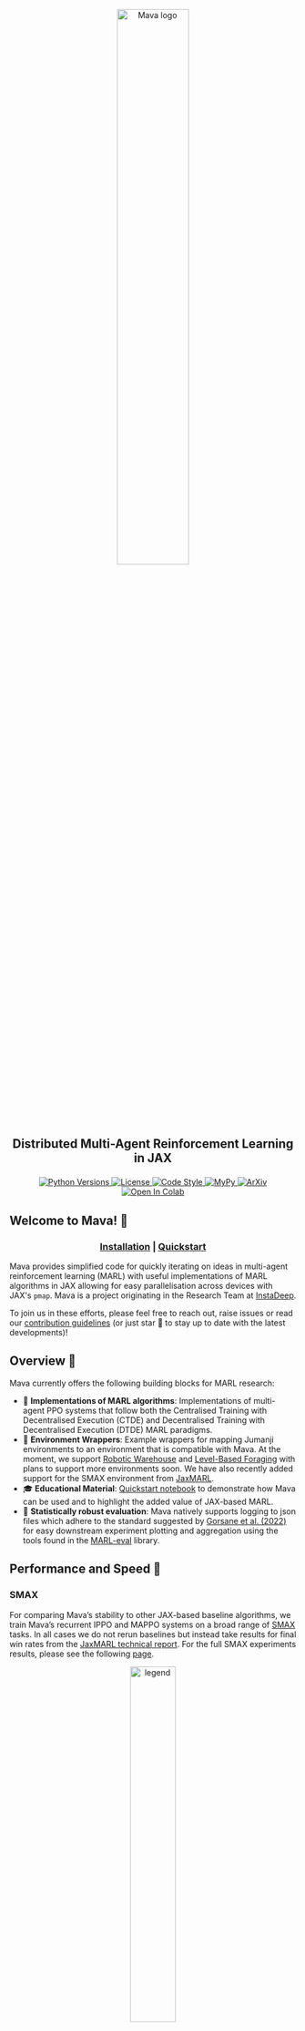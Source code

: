 <p align="center">
    <a href="docs/images/mava_logos/mava_full_logo.png">
        <img src="docs/images/mava_logos/mava_full_logo.png" alt="Mava logo" width="50%"/>
    </a>
</p>

<h2 align="center">
    <p>Distributed Multi-Agent Reinforcement Learning in JAX</p>
</h2>

<div align="center">
<a href="https://www.python.org/doc/versions/">
      <img src="https://img.shields.io/badge/python-3.9-blue" alt="Python Versions">
</a>
<a  href="https://github.com/instadeepai/Mava/blob/main/LICENSE">
    <img src="https://img.shields.io/badge/License-Apache%202.0-orange.svg" alt="License" />
</a>
<a  href="https://github.com/psf/black">
    <img src="https://img.shields.io/badge/code%20style-black-000000.svg" alt="Code Style" />
</a>
<a  href="http://mypy-lang.org/">
    <img src="https://www.mypy-lang.org/static/mypy_badge.svg" alt="MyPy" />
</a>
<a href="https://arxiv.org/pdf/2107.01460.pdf">
    <img src="https://img.shields.io/badge/PrePrint-ArXiv-red" alt="ArXiv">
</a>
<a href="https://colab.research.google.com/github/instadeepai/Mava/blob/develop/examples/Quickstart.ipynb" target="_parent"><img src="https://colab.research.google.com/assets/colab-badge.svg" alt="Open In Colab"/></a>
</div>

## Welcome to Mava! 🦁

<div align="center">
<h3>

[**Installation**](#installation-) | [**Quickstart**](#quickstart-)

</div>

Mava provides simplified code for quickly iterating on ideas in multi-agent reinforcement learning (MARL) with useful implementations of MARL algorithms in JAX allowing for easy parallelisation across devices with JAX's `pmap`. Mava is a project originating in the Research Team at [InstaDeep](https://www.instadeep.com/).

To join us in these efforts, please feel free to reach out, raise issues or read our [contribution guidelines](#contributing-) (or just star 🌟 to stay up to date with the latest developments)!

## Overview 🦜

Mava currently offers the following building blocks for MARL research:

- 🥑 **Implementations of MARL algorithms**: Implementations of multi-agent PPO systems that follow both the Centralised Training with Decentralised Execution (CTDE) and Decentralised Training with Decentralised Execution (DTDE) MARL paradigms.
- 🍬 **Environment Wrappers**: Example wrappers for mapping Jumanji environments to an environment that is compatible with Mava. At the moment, we support [Robotic Warehouse][jumanji_rware] and [Level-Based Foraging][jumanji_lbf] with plans to support more environments soon. We have also recently added support for the SMAX environment from [JaxMARL][jaxmarl].
- 🎓 **Educational Material**: [Quickstart notebook][quickstart] to demonstrate how Mava can be used and to highlight the added value of JAX-based MARL.
- 🧪 **Statistically robust evaluation**: Mava natively supports logging to json files which adhere to the standard suggested by [Gorsane et al. (2022)][toward_standard_eval] for easy downstream experiment plotting and aggregation using the tools found in the [MARL-eval][marl_eval] library.

## Performance and Speed 🚀

### SMAX
For comparing Mava’s stability to other JAX-based baseline algorithms, we train Mava’s recurrent IPPO and MAPPO systems on a broad range of [SMAX][smax] tasks. In all cases we do not rerun baselines but instead take results for final win rates from the [JaxMARL technical report](https://arxiv.org/pdf/2311.10090.pdf). For the full SMAX experiments results, please see the following [page](docs/smax_benchmark.md).

<p align="center">
 <a href="docs/images/smax_results/legend.png">
        <img src="docs/images/smax_results/legend.png" alt="legend" width="40%"/>
</a>
</p>

<p align="center">
    <a href="docs/images/smax_results/3s5z.png">
        <img src="docs/images/smax_results/3s5z.png" alt="Mava ff mappo tiny 2ag" width="30%" style="display:inline-block; margin-right: 10px;"/>
    </a>
    <a href="docs/images/smax_results/6h_vs_8z.png">
        <img src="docs/images/smax_results/6h_vs_8z.png" alt="Mava ff mappo tiny 4ag" width="30%" style="display:inline-block; margin-right: 10px;"/>
    </a>
    <a href="docs/images/smax_results/3s5z_vs_3s6z.png">
        <img src="docs/images/smax_results/3s5z_vs_3s6z.png" alt="Mava ff mappo small 4ag" width="30%" style="display:inline-block; margin-right: 10px;"/>
    </a>
    <br>
    <div style="text-align:center; margin-top: 10px;"> Mava Recurrent IPPO and MAPPO performance on the <code>3s5z</code>, <code>6h_vs_8z</code> and <code>3s5z_vs_3s6z</code> SMAX tasks.</div>
</p>

### Robotic Warehouse

All of the experiments below were performed using an NVIDIA Quadro RTX 4000 GPU with 8GB Memory.

In order to show the utility of end-to-end JAX-based MARL systems and JAX-based environments we compare the speed of Mava against [EPyMARL][epymarl] as measured in total training wallclock time on simple [Robotic Warehouse][rware] (RWARE) tasks with 2 and 4 agents. Our aim is to illustrate the speed increases that are possible with using end-to-end Jax-based systems and we do not necessarily make an effort to achieve optimal performance. For EPyMARL, we use the hyperparameters as recommended by [Papoudakis et al. (2020)](https://arxiv.org/pdf/2006.07869.pdf) and for Mava we performed a basic grid search. In both cases, systems were trained up to 20 million total environment steps using 16 vectorised environments.

<p align="center">
 <a href="docs/images/rware_results/ff_mappo/main_readme/legend.png">
        <img src="docs/images/rware_results/ff_mappo/main_readme/legend.png" alt="legend" width="80%"/>
</a>
</p>

<p align="center">
    <a href="docs/images/rware_results/ff_mappo/main_readme/tiny-2ag-1.png">
        <img src="docs/images/rware_results/ff_mappo/main_readme/tiny-2ag-1.png" alt="Mava ff mappo tiny 2ag" width="30%" style="display:inline-block; margin-right: 10px;"/>
    </a>
    <a href="docs/images/rware_results/ff_mappo/main_readme/tiny-4ag-1.png">
        <img src="docs/images/rware_results/ff_mappo/main_readme/tiny-4ag-1.png" alt="Mava ff mappo tiny 4ag" width="30%" style="display:inline-block; margin-right: 10px;"/>
    </a>
    <a href="docs/images/rware_results/ff_mappo/main_readme/small-4ag-1.png">
        <img src="docs/images/rware_results/ff_mappo/main_readme/small-4ag-1.png" alt="Mava ff mappo small 4ag" width="30%" style="display:inline-block; margin-right: 10px;"/>
    </a>
    <br>
    <div style="text-align:center; margin-top: 10px;"> Mava feedforward MAPPO performance on the <code>tiny-2ag</code>, <code>tiny-4ag</code> and <code>small-4ag</code> RWARE tasks.</div>
</p>


### 📌 An important note on the differences in converged performance

In order to benefit from the wallclock speed-ups afforded by JAX-based systems it is required that environments also be written in JAX. It is for this reason that Mava does not use the exact same version of the RWARE environment as EPyMARL but instead uses a JAX-based implementation of RWARE found in [Jumanji][jumanji_rware], under the name RobotWarehouse. One of the notable differences in the underlying environment logic is that RobotWarehouse will not attempt to resolve agent collisions but will instead terminate an episode when agents do collide. In our experiments, this appeared to make the environment more challenging. For this reason we show the performance of Mava on Jumanji with and without termination upon collision indicated with `w/o collision` in the figure legends. For a more detailed discussion, please see the following [page](docs/jumanji_rware_comparison.md).

### 🧨 Steps per second experiments using vectorised environments

Furthermore, we illustrate the speed of Mava by showing the steps per second as the number of parallel environments is increased. These steps per second scaling plots were computed using a standard laptop GPU, specifically an RTX-3060 GPU with 6GB memory.

<p align="center">
    <a href="docs/images/speed_results/mava_sps_results.png">
        <img src="docs/images/speed_results/mava_sps_results.png" alt="Mava sps" width="55%"/>
    </a>
    <a href="docs/images/speed_results/ff_mappo_speed_comparison.png">
        <img src="docs/images/speed_results/ff_mappo_speed_comparison.png" alt="Mava ff mappo speed comparison" width="39.33%" style="display:inline-block; margin-right: 10px;"/>
    </a>
    <br>
    <div style="text-align:center; margin-top: 10px;"> Mava steps per second scaling with increased vectorised environments and total training run time for 20M environment steps.</div>
</p>

### Level-Based Foraging
Mava also supports [Jumanji][jumanji_lbf]'s LBF. We evaluate Mava's MAPPO recurrent system on LBF, against [EPyMARL][epymarl] (we used original [LBF](https://github.com/semitable/lb-foraging) for EPyMARL) in 2 and 4 agent settings over 20 million timesteps. Both systems are trained in 16 vectorized environments with GPUs: NVIDIA A-100 for EPyMARL and GeForce RTX 3050 with 4GB for Mava. Additionally, Mava is tested on 16 parallel environments using a TPU-V3. We plan to publish comprehensive performance metrics for Mava's algorithms across various LBF scenarios soon.

<p align="center">
 <a href="docs/images/lbf_results/legend_rec_mappo.png">
        <img src="docs/images/lbf_results/legend_rec_mappo.png" alt="legend" width="60%"/>
</a>
</p>

<p align="center">
    <a href="docs/images/lbf_results/2s-8x8-2p-2f-coop_rec_mappo.png">
        <img src="docs/images/lbf_results/2s-8x8-2p-2f-coop_rec_mappo.png" alt="Mava ff mappo tiny 2ag" width="30%" style="display:inline-block; margin-right: 10px;"/>
    </a>
    <a href="docs/images/lbf_results/15x15-4p-3f_rec_mappo.png">
        <img src="docs/images/lbf_results/15x15-4p-3f_rec_mappo.png" alt="Mava ff mappo small 4ag" width="30%" style="display:inline-block; margin-right: 10px;"/>
    </a>
    <br>
    <div style="text-align:center; margin-top: 10px;"> Mava Recurrent MAPPO performance on the <code>2s-8x8-2p-2f-coop</code>, and <code>15x15-4p-3fz</code> Level-Based Foraging tasks.</div>
</p>

## Code Philosophy 🧘

The current code in Mava is adapted from [PureJaxRL](purejaxrl) which provides high-quality single-file implementations with research-friendly features. In turn, PureJaxRL is inspired by the code philosophy from [CleanRL][cleanrl]. Along this vein of easy-to-use and understandable RL codebases, Mava is not designed to be a modular library and is not meant to be imported. Our repository focuses on simplicity and clarity in its implementations while utilising the advantages offered by JAX such as `pmap` and `vmap`, making it an excellent resource for researchers and practitioners to build upon.

## Installation 🎬

At the moment Mava is not meant to be installed as a library, but rather to be used as a research tool.

You can use Mava by cloning the repo and pip installing as follows:

```bash
git clone https://github.com/instadeepai/mava.git
cd mava
pip install -e .
```

We have tested `Mava` on Python 3.9. Note that because the installation of JAX differs depending on your hardware accelerator,
we advise users to explicitly install the correct JAX version (see the [official installation guide](https://github.com/google/jax#installation)). For more in-depth installation guides including Docker builds and virtual environments, please see our [detailed installation guide](docs/DETAILED_INSTALL.md).

## Quickstart ⚡

To get started with training your first Mava system, simply run one of the system files. e.g.,

```bash
python mava/systems/ff_ippo.py
```

Mava makes use of Hydra for config management. In order to see our default system configs please see the `mava/configs/` directory. A benefit of Hydra is that configs can either be set in config yaml files or overwritten from the terminal on the fly. For an example of running a system on the LBF environment, the above code can simply be adapted as follows:

```bash
python mava/systems/ff_ippo.py env=lbf
```

Different scenarios can also be run by making the following config updates from the terminal:

```bash
python mava/systems/ff_ippo.py env=rware env/scenario=tiny-4ag
```

Additionally, we also have a [Quickstart notebook][quickstart] that can be used to quickly create and train your first Multi-agent system.

## Advanced Usage 👽

Mava can be used in a wide array of advanced systems. As an example, we demonstrate recording experience data from one of our PPO systems into a [Flashbax](https://github.com/instadeepai/flashbax) `Vault`. This vault can then easily be integrated into offline MARL systems, such as those found in [OG-MARL](https://github.com/instadeepai/og-marl). See the [Advanced README](./mava/advanced_usage/) for more information.

## Contributing 🤝

Please read our [contributing docs](docs/CONTRIBUTING.md) for details on how to submit pull requests, our Contributor License Agreement and community guidelines.

## Roadmap 🛤️

We plan to iteratively expand Mava in the following increments:

- 🌴 Support for more environments.
- 🔁 More robust recurrent systems.
- 🌳 Support for non JAX-based environments.
- 🦾 Support for off-policy algorithms.
- 🎛 Continuous action space environments and algorithms.

Please do follow along as we develop this next phase!

## TensorFlow 2 Mava:
Originally Mava was written in Tensorflow 2. Support for the TF2-based framework and systems has now been fully **deprecated**. If you would still like to use it, please install `v0.1.3` of Mava (i.e. `pip install id-mava==0.1.3`).

## See Also 🔎

**InstaDeep's MARL ecosystem in JAX.** In particular, we suggest users check out the following sister repositories:

- 🔌 [OG-MARL](https://github.com/instadeepai/og-marl): datasets with baselines for offline MARL in JAX.
- 🌴 [Jumanji](https://github.com/instadeepai/jumanji): a diverse suite of scalable reinforcement learning environments in JAX.
- 😎 [Matrax](https://github.com/instadeepai/matrax): a collection of matrix games in JAX.
- ⚡ [Flashbax](https://github.com/instadeepai/flashbax): accelerated replay buffers in JAX.
- 📈 [MARL-eval][marl_eval]: standardised experiment data aggregation and visualisation for MARL.

**Related.** Other libraries related to accelerated MARL in JAX.

- 🦊 [JaxMARL](https://github.com/flairox/jaxmarl): accelerated MARL environments with baselines in JAX.
- 🌀 [DeepMind Anakin][anakin_paper] for the Anakin podracer architecture to train RL agents at scale.
- ♟️ [Pgx](https://github.com/sotetsuk/pgx): JAX implementations of classic board games, such as Chess, Go and Shogi.
- 🔼 [Minimax](https://github.com/facebookresearch/minimax/): JAX implementations of autocurricula baselines for RL.

## Citing Mava 📚

If you use Mava in your work, please cite the accompanying
[technical report][Paper]:

```bibtex
@article{dekock2023mava,
    title={Mava: a research library for distributed multi-agent reinforcement learning in JAX},
    author={Ruan de Kock and Omayma Mahjoub and Sasha Abramowitz and Wiem Khlifi and Callum Rhys Tilbury
    and Claude Formanek and Andries P. Smit and Arnu Pretorius},
    year={2023},
    journal={arXiv preprint arXiv:2107.01460},
    url={https://arxiv.org/pdf/2107.01460.pdf},
}
```

## Acknowledgements 🙏

We would like to thank all the authors who contributed to the previous TF version of Mava: Kale-ab Tessera, St John Grimbly, Kevin Eloff, Siphelele Danisa, Lawrence Francis, Jonathan Shock, Herman Kamper, Willie Brink, Herman Engelbrecht, Alexandre Laterre, Karim Beguir. Their contributions can be found in our [TF technical report](https://arxiv.org/pdf/2107.01460v1.pdf).

The development of Mava was supported with Cloud TPUs from Google's [TPU Research Cloud](https://sites.research.google/trc/about/) (TRC) 🌤.

[Paper]: https://arxiv.org/pdf/2107.01460.pdf
[quickstart]: https://github.com/instadeepai/Mava/blob/develop/examples/Quickstart.ipynb
[jumanji]: https://github.com/instadeepai/jumanji
[cleanrl]: https://github.com/vwxyzjn/cleanrl
[purejaxrl]: https://github.com/luchris429/purejaxrl
[jumanji_rware]: https://instadeepai.github.io/jumanji/environments/robot_warehouse/
[jumanji_lbf]: https://github.com/sash-a/jumanji/tree/feat/lbf-truncate
[epymarl]: https://github.com/uoe-agents/epymarl
[anakin_paper]: https://arxiv.org/abs/2104.06272
[rware]: https://github.com/semitable/robotic-warehouse
[jaxmarl]: https://github.com/flairox/jaxmarl
[toward_standard_eval]: https://arxiv.org/pdf/2209.10485.pdf
[marl_eval]: https://github.com/instadeepai/marl-eval
[smax]: https://github.com/FLAIROx/JaxMARL/tree/main/jaxmarl/environments/smax
